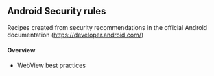 ## Android Security rules

Recipes created from security recommendations in the official Android documentation (https://developer.android.com/)

<h4>Overview</h4>
<ul>
<li>WebView best practices</li>
</ul>
